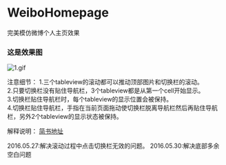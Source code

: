 # WeiboHomepage
完美模仿微博个人主页效果

###  这是效果图
![1.gif](https://github.com/wobangnidashui/WeiboHomepage/blob/master/rsc/1.gif)
  
注意细节： 
1.三个tableview的滚动都可以推动顶部图片和切换栏的滚动。  
2.只要切换栏没有贴住导航栏，3个tableview都是从第一个cell开始显示。   
3.切换栏贴住导航栏时，每个tableview的显示位置会被保持。  
4.切换栏贴住导航栏，手指在当前页面拖动使切换栏脱离导航栏然后再贴住导航栏，另外2个tableview的显示状态被保持。  

解释说明：
[简书地址](http://www.jianshu.com/p/5ef0d579aea3)

2016.05.27:解决滚动过程中点击切换栏无效的问题。
2016.05.30:解决底部多余空白问题


